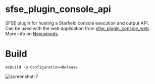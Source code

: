# sfse_plugin_console_api
SFSE plugin for hosting a Starfield console execution and output API.  
Can be used with the web application from [sfse_plugin_console_web](https://github.com/dranger003/sfse_plugin_console_web).  
More info on [Nexusmods](https://www.nexusmods.com/starfield/mods/4280).

# Build
```
msbuild -p:Configuration=Release
```
![screenshot-7](https://github.com/dranger003/sfse_plugin_console_api/assets/1760549/1e9dda6f-c0be-46bc-a7cc-3a879e297176)
